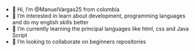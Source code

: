 - 👋 Hi, I’m @ManuelVargas25 from colombia
- 👀 I’m interested in learn about development, programming languages and do my english skills better
- 🌱 I’m currently learning the principal languages like html, css and Java Script
- 💞️ I’m looking to collaborate on beginners repositories

<!---
ManuelVargas25/ManuelVargas25 is a ✨ special ✨ repository because its `README.md` (this file) appears on your GitHub profile.
You can click the Preview link to take a look at your changes.
--->
